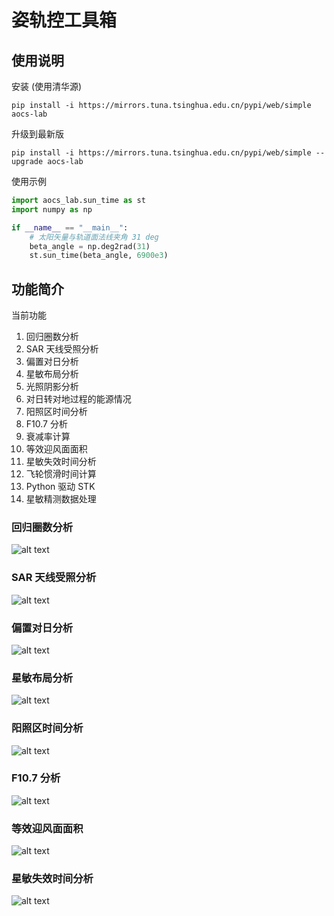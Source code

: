 # 姿轨控工具箱

## 使用说明

安装 (使用清华源)

`pip install -i https://mirrors.tuna.tsinghua.edu.cn/pypi/web/simple aocs-lab`

升级到最新版

`pip install -i https://mirrors.tuna.tsinghua.edu.cn/pypi/web/simple --upgrade aocs-lab`

使用示例

```py
import aocs_lab.sun_time as st
import numpy as np

if __name__ == "__main__":
    # 太阳矢量与轨道面法线夹角 31 deg
    beta_angle = np.deg2rad(31)
    st.sun_time(beta_angle, 6900e3)
```

## 功能简介

当前功能

1. 回归圈数分析
2. SAR 天线受照分析
3. 偏置对日分析
4. 星敏布局分析
5. 光照阴影分析
6. 对日转对地过程的能源情况
7. 阳照区时间分析
8. F10.7 分析
9. 衰减率计算
10. 等效迎风面面积
11. 星敏失效时间分析
12. 飞轮惯滑时间计算
13. Python 驱动 STK
14. 星敏精测数据处理


### 回归圈数分析

![alt text](https://i.postimg.cc/rwys18wF/image.png)

### SAR 天线受照分析

![alt text](https://i.postimg.cc/8c8sMMjq/07b726e3-adbe-4110-91e6-374c52536e0c.png)

### 偏置对日分析

![alt text](https://i.postimg.cc/vHtDx1MN/beb2cc20-1e08-4764-8d2d-fa639751145d.png)

### 星敏布局分析

![alt text](https://i.postimg.cc/GpHpfqDW/image-1.png)

### 阳照区时间分析

![alt text](https://i.postimg.cc/XNFr3HP3/b2d38290-2901-4392-83c5-190958959a8d.png)

### F10.7 分析

![alt text](https://i.postimg.cc/j5nLDZdH/3cce67ab-0b2e-469f-a6e5-ee13b9b8874d.png)

### 等效迎风面面积

![alt text](https://i.postimg.cc/sDrv2PFW/977604f2-567a-492a-a0db-02f48094ef5b.png)

### 星敏失效时间分析

![alt text](https://i.postimg.cc/hv9vrvmh/589514ff-5b7a-4dbf-8748-22a92947639c.png)